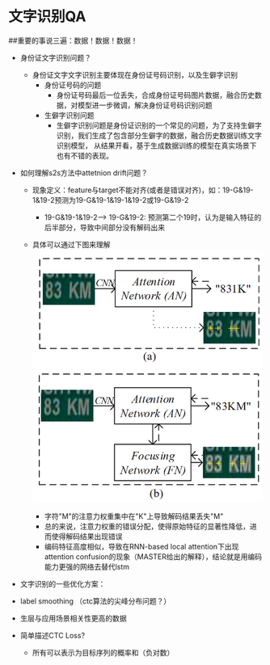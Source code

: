# 文字识别QA

##重要的事说三遍：数据！数据！数据！

* 身份证文字识别问题？
    * 身份证文字文字识别主要体现在身份证号码识别，以及生僻字识别
      * 身份证号码的问题
        * 身份证号码最后一位丢失，合成身份证号码图片数据，融合历史数据，对模型进一步微调，解决身份证号码识别问题
      * 生僻字识别问题
        * 生僻字识别问题是身份证识别的一个常见的问题，为了支持生僻字识别，我们生成了包含部分生僻字的数据，融合历史数据训练文字识别模型，
          从结果开看，基于生成数据训练的模型在真实场景下也有不错的表现。
          
* 如何理解s2s方法中attetnion drift问题？
  * 现象定义：feature与target不能对齐(或者是错误对齐)，如：19-G&19-1&19-2预测为19-G&19-1&19-1&19-2或19-G&19-2
    * 19-G&19-1&19-2--> 19-G&19-2: 预测第二个19时，认为是输入特征的后半部分，导致中间部分没有解码出来
    
  * 具体可以通过下图来理解
    ![attention drift](./data/attention%20drift.png)
    * 字符"M"的注意力权重集中在"K"上导致解码结果丢失"M"
    * 总的来说，注意力权重的错误分配，使得原始特征的显著性降低，进而使得解码结果出现错误
    * 编码特征高度相似，导致在RNN-based local attention下出现attention confusion的现象（MASTER给出的解释），结论就是用编码能力更强的网络去替代lstm
* 文字识别的一些优化方案：
 * label smoothing （ctc算法的尖峰分布问题？）
 * 生层与应用场景相关性更高的数据

* 简单描述CTC Loss?
  * 所有可以表示为目标序列的概率和（负对数）
 
   